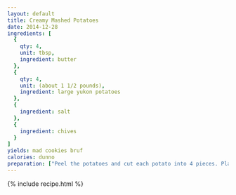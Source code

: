 ```yaml
---
layout: default
title: Creamy Mashed Potatoes
date: 2014-12-28
ingredients: [
  {
    qty: 4,
    unit: tbsp,
    ingredient: butter
  },
  {
    qty: 4,
    unit: (about 1 1/2 pounds),
    ingredient: large yukon potatoes 
  },
  {
    ingredient: salt 
  },
  {
    ingredient: chives 
  }
]
yields: mad cookies bruf
calories: dunno
preparation: ["Peel the potatoes and cut each potato into 4 pieces. Place the potatoes in a steamer rack (or see notes above) and prop up in a large pot. Pour in 2\" of water into a large pot, and bring to a simmer. Turn heat to medium-high and steam the potatoes for 20 minutes or until they pierce very easily with a paring knife. You might have to refill the steaming water in your pot (just keep an eye on the water level).", "Let potatoes cool and process through a potato ricer.", "Stir in the butter and season with salt. Taste and adjust with additional salt and/or butter if needed. If the mashed potatoes isn't quite creamy enough, add more butter. Sprinkle fresh minced chives on top."] 
---
```

{% include recipe.html %}
